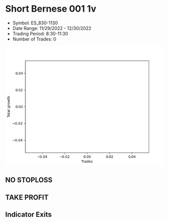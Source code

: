 # Short Bernese 001 1v 
- Symbol: ES_830-1130
- Date Range: 11/29/2022 - 12/30/2022
- Trading Period: 8:30-11:30
- Number of Trades: 0

![Plot](ShortBernese0011vES_830-1130.png)
## NO STOPLOSS














## TAKE PROFIT











## Indicator Exits

